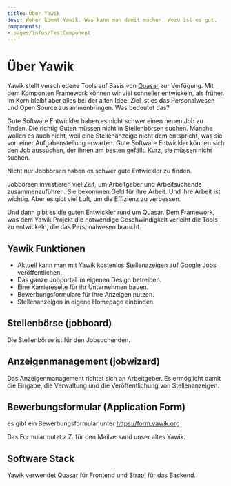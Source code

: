 ```yaml
---
title: Über Yawik
desc: Woher kommt Yawik. Was kann man damit machen. Wozu ist es gut.
components:
- pages/infos/TestComponent
---
```


# Über Yawik

Yawik stellt verschiedene Tools auf Basis von [Quasar](https://quasar.dev) zur Verfügung. Mit dem Komponten Framework können wir viel schneller entwickeln, als [früher](https:old.yawik.org). Im Kern bleibt aber alles bei der alten Idee. Ziel ist es das Personalwesen und Open Source zusammenbringen. Was bedeutet das?

Gute Software Entwickler haben es nicht schwer einen neuen Job zu finden. Die richtig Guten müssen nicht in Stellenbörsen suchen. Manche wollen es auch nicht, weil eine Stellenanzeige nicht dem entspricht, was sie von einer Aufgabenstellung erwarten. Gute Software Entwickler können sich den Job aussuchen, der ihnen am besten gefällt. Kurz, sie müssen nicht suchen.

Nicht nur Jobbörsen haben es schwer gute Entwickler zu finden.

Jobbörsen investieren viel Zeit, um Arbeitgeber und Arbeitsuchende zusammenzuführen. Sie bekommen Geld für ihre Arbeit. Und ihre Arbeit ist wichtig. Aber es gibt viel Luft, um die Effizienz zu verbessen.

Und dann gibt es die guten Entwickler rund um Quasar. Dem Framework, was dem Yawik Projekt die notwendige Geschwindigkeit verleiht die Tools zu entwickeln, die das Personalwesen braucht.

## Yawik Funktionen

- Aktuell kann man mit Yawik kostenlos Stellenazeigen auf Google Jobs veröffentlichen.
- Das ganze Jobportal im eigenen Design betreiben.
- Eine Karriereseite für ihr Unternehmen bauen.
- Bewerbungsformulare für ihre Anzeigen nutzen.
- Stellenanzeigen in eigene Homepage einbinden.

## Stellenbörse (jobboard)

Die Stellenbörse ist für den Jobsuchenden.

## Anzeigenmanagement (jobwizard)

Das Anzeigenmanagement richtet sich an Arbeitgeber. Es ermöglicht damit die Eingabe, die Verwaltung und die Veröffentlichung von Stellenanzeigen.

## Bewerbungsformular (Application Form)

es gibt ein Bewerbungsformular unter https://form.yawik.org

Das Formular nutzt z.Z. für den Mailversand unser altes Yawik.


## Software Stack

Yawik verwendet [Quasar](https://quasar.dev) für Frontend und [Strapi](https://strapi.io) für das Backend.
